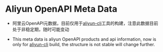 # Aliyun OpenAPI Meta Data 

- 阿里云OpenAPI元数据，目前仅用于[aliyun-cli](https://github.com/aliyun/aliyun-cli)工具的构建，注意此数据目前处于非稳定期，随时可能变动
	
- This meta data is aliyun OpenAPI products and api information, now is only for [aliyun-cli](https://github.com/aliyun/aliyun-cli) build, the structure is not stable will change further.
	

	
	